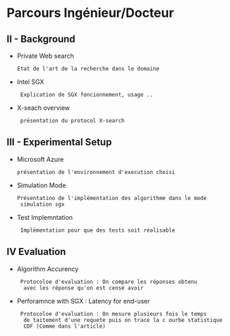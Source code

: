 

# Parcours Ingénieur/Docteur

## II - Background
	

 -  Private Web search

		Etat de l'art de la recherche dans le domaine
	

 - Intel SGX

		Explication de SGX foncionnement, usage ..

	 

 - X-seach overview

		présentation du protocol X-search


## III - Experimental Setup

	

 -  Microsoft Azure

		présentation de l'environnement d'execution choisi

 -  Simulation Mode

		Présentatino de l'implémentation des algorithme dans le mode
		 simulation sgx

 - Test Implemntation

		Implémentation pour que des tests soit réalisable

## IV Evaluation

	 

 - Algorithm Accurency

		Protocoloe d'evaluation : On compare les réponses obtenu
		 avec les réponse qu'on est censé avoir

	

 - Perforamnce with SGX : Latency for end-user

		Protocoloe d'evaluation : On mesure plusieurs fois le temps
		 de taitement d'une requete puis on trace la c ourbe statistique 
		 CDF (Comme dans l'article)



